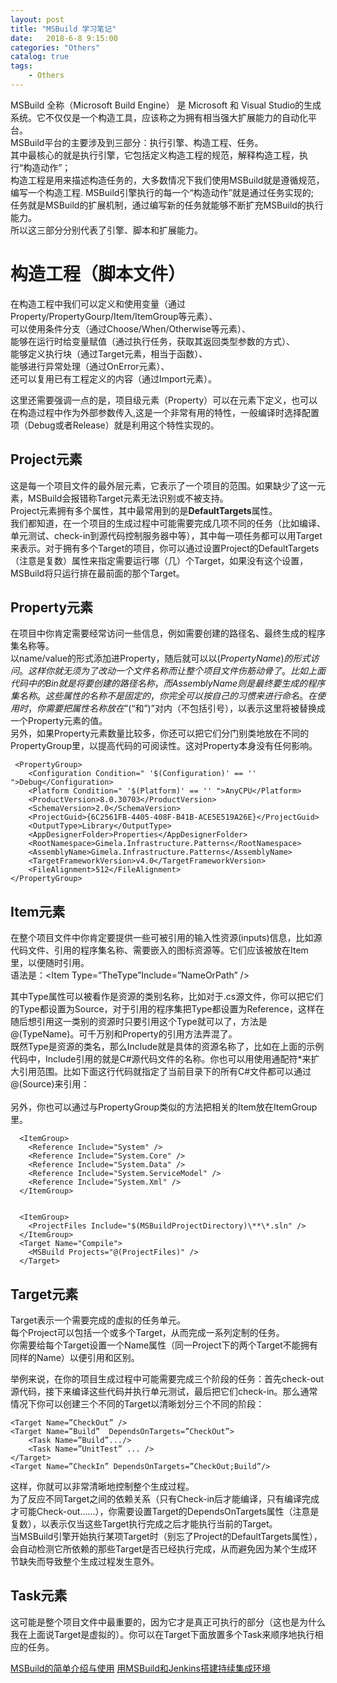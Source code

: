 ```yaml
---                  
layout: post                  
title: "MSBuild 学习笔记"                  
date:   2018-6-8 9:15:00                   
categories: "Others"                  
catalog: true                  
tags:                   
    - Others                  
---        
```

    
    
MSBuild 全称（Microsoft Build Engine） 是 Microsoft 和 Visual Studio的生成系统。它不仅仅是一个构造工具，应该称之为拥有相当强大扩展能力的自动化平台。    
MSBuild平台的主要涉及到三部分：执行引擎、构造工程、任务。    
其中最核心的就是执行引擎，它包括定义构造工程的规范，解释构造工程，执行“构造动作”；    
构造工程是用来描述构造任务的，大多数情况下我们使用MSBuild就是遵循规范，编写一个构造工程. MSBuild引擎执行的每一个“构造动作”就是通过任务实现的;    
任务就是MSBuild的扩展机制，通过编写新的任务就能够不断扩充MSBuild的执行能力。    
所以这三部分分别代表了引擎、脚本和扩展能力。             
    
# 构造工程（脚本文件）     
    
在构造工程中我们可以定义和使用变量（通过Property/PropertyGourp/Item/ItemGroup等元素）、    
可以使用条件分支（通过Choose/When/Otherwise等元素）、    
能够在运行时给变量赋值（通过执行任务，获取其返回类型参数的方式）、    
能够定义执行块（通过Target元素，相当于函数）、    
能够进行异常处理（通过OnError元素）、    
还可以复用已有工程定义的内容（通过Import元素）。    
    
这里还需要强调一点的是，项目级元素（Property）可以在元素下定义，也可以在构造过程中作为外部参数传入,这是一个非常有用的特性，一般编译时选择配置项（Debug或者Release）就是利用这个特性实现的。     
    
## Project元素     
    
这是每一个项目文件的最外层元素，它表示了一个项目的范围。如果缺少了这一元素，MSBuild会报错称Target元素无法识别或不被支持。     
Project元素拥有多个属性，其中最常用到的是<b>DefaultTargets</b>属性。    
我们都知道，在一个项目的生成过程中可能需要完成几项不同的任务（比如编译、单元测试、check-in到源代码控制服务器中等），其中每一项任务都可以用Target来表示。对于拥有多个Target的项目，你可以通过设置Project的DefaultTargets（注意是复数）属性来指定需要运行哪（几）个Target，如果没有这个设置，MSBuild将只运行排在最前面的那个Target。    
    
## Property元素    
    
在项目中你肯定需要经常访问一些信息，例如需要创建的路径名、最终生成的程序集名称等。    
以name/value的形式添加进Property，随后就可以以$(PropertyName)的形式访问。这样你就无须为了改动一个文件名称而让整个项目文件伤筋动骨了。比如上面代码中的Bin就是将要创建的路径名称，而AssemblyName则是最终要生成的程序集名称。这些属性的名称不是固定的，你完全可以按自己的习惯来进行命名。在使用时，你需要把属性名称放在”$(“和”)”对内（不包括引号），以表示这里将被替换成一个Property元素的值。     
另外，如果Property元素数量比较多，你还可以把它们分门别类地放在不同的PropertyGroup里，以提高代码的可阅读性。这对Property本身没有任何影响。    
    
	 <PropertyGroup>    
		<Configuration Condition=" '$(Configuration)' == '' ">Debug</Configuration>    
		<Platform Condition=" '$(Platform)' == '' ">AnyCPU</Platform>    
		<ProductVersion>8.0.30703</ProductVersion>    
		<SchemaVersion>2.0</SchemaVersion>    
		<ProjectGuid>{6C2561FB-4405-408F-B41B-ACE5E519A26E}</ProjectGuid>    
		<OutputType>Library</OutputType>    
		<AppDesignerFolder>Properties</AppDesignerFolder>    
		<RootNamespace>Gimela.Infrastructure.Patterns</RootNamespace>    
		<AssemblyName>Gimela.Infrastructure.Patterns</AssemblyName>    
		<TargetFrameworkVersion>v4.0</TargetFrameworkVersion>    
		<FileAlignment>512</FileAlignment>    
	</PropertyGroup>    
    
## Item元素     
在整个项目文件中你肯定要提供一些可被引用的输入性资源(inputs)信息，比如源代码文件、引用的程序集名称、需要嵌入的图标资源等。它们应该被放在Item里，以便随时引用。    
语法是：<Item Type=”TheType”Include=”NameOrPath” />    
    
其中Type属性可以被看作是资源的类别名称，比如对于.cs源文件，你可以把它们的Type都设置为Source，对于引用的程序集把Type都设置为Reference，这样在随后想引用这一类别的资源时只要引用这个Type就可以了，方法是@(TypeName)。可千万别和Property的引用方法弄混了。     
既然Type是资源的类名，那么Include就是具体的资源名称了，比如在上面的示例代码中，Include引用的就是C#源代码文件的名称。你也可以用使用通配符*来扩大引用范围。比如下面这行代码就指定了当前目录下的所有C#文件都可以通过@(Source)来引用：    
<Item Type=”Source” Include=”*.cs” />    
另外，你也可以通过与PropertyGroup类似的方法把相关的Item放在ItemGroup里。    
    
	  <ItemGroup>    
		<Reference Include="System" />    
		<Reference Include="System.Core" />    
		<Reference Include="System.Data" />    
		<Reference Include="System.ServiceModel" />    
		<Reference Include="System.Xml" />    
	  </ItemGroup>    
	  
	  
	  <ItemGroup>
		<ProjectFiles Include="$(MSBuildProjectDirectory)\**\*.sln" />
	  </ItemGroup>
	  <Target Name="Compile">
		<MSBuild Projects="@(ProjectFiles)" />
	  </Target>
	      
## Target元素     
Target表示一个需要完成的虚拟的任务单元。    
每个Project可以包括一个或多个Target，从而完成一系列定制的任务。    
你需要给每个Target设置一个Name属性（同一Project下的两个Target不能拥有同样的Name）以便引用和区别。    
    
举例来说，在你的项目生成过程中可能需要完成三个阶段的任务：首先check-out源代码，接下来编译这些代码并执行单元测试，最后把它们check-in。那么通常情况下你可以创建三个不同的Target以清晰划分三个不同的阶段：    
    
	<Target Name=”CheckOut” />    
	<Target Name=”Build”  DependsOnTargets=”CheckOut”>     
		<Task Name=”Build”.../>     
		<Task Name=”UnitTest” ... />    
	</Target>    
	<Target Name=”CheckIn” DependsOnTargets=”CheckOut;Build”/>    
    
这样，你就可以非常清晰地控制整个生成过程。    
为了反应不同Target之间的依赖关系（只有Check-in后才能编译，只有编译完成才可能Check-out……），你需要设置Target的DependsOnTargets属性（注意是复数），以表示仅当这些Target执行完成之后才能执行当前的Target。    
当MSBuild引擎开始执行某项Target时（别忘了Project的DefaultTargets属性），会自动检测它所依赖的那些Target是否已经执行完成，从而避免因为某个生成环节缺失而导致整个生成过程发生意外。     
    
## Task元素     
这可能是整个项目文件中最重要的，因为它才是真正可执行的部分（这也是为什么我在上面说Target是虚拟的）。你可以在Target下面放置多个Task来顺序地执行相应的任务。    
                  
[MSBuild的简单介绍与使用](https://www.cnblogs.com/shanyou/p/3452938.html)
[用MSBuild和Jenkins搭建持续集成环境](http://www.infoq.com/cn/articles/MSBuild-1?utm_source=articles_about_builds&utm_medium=link&utm_campaign=builds)